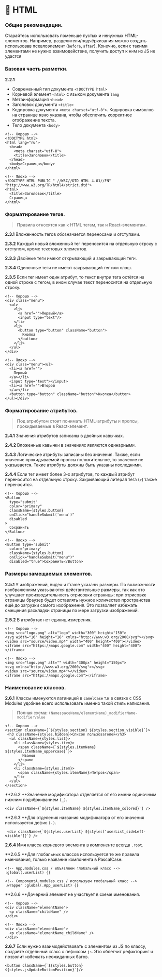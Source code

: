 # 🌳 HTML

### Общие рекомендации.

Старайтесь использовать поменьше пустых и ненужных HTML-элементов. Например, разделители/подчёркивания можно создать использовав псевлоэлемент (`before`, `after`). Конечно, если с такими элементами не нужно взаимодействие, получить доступ к ним из JS не удастся

### Базовая часть разметки.

**2.2.1**

* Современный тип документа `<!DOCTYPE html>`
* Корневой элемент `<html>` с языком документа `lang`
* Метаинформация `<head>`
* Заголовок документа `<title>`
* Кодировка документа `<meta charset="utf-8">`. Кодировка символов на странице явно указана, чтобы обеспечить корректное отображение текста.
* Тело документа `<body>`

```
<!-- Хорошо -->
<!DOCTYPE html>
<html lang="ru">
  <head>
    <meta charset="utf-8">
    <title>Заголовок</title>
  </head>
  <body>Страница</body>
</html>

<!-- Плохо -->
<!DOCTYPE HTML PUBLIC "-//W3C//DTD HTML 4.01//EN" 
"http://www.w3.org/TR/html4/strict.dtd">
<html>
  <title>Заголовок</title>
  Страница
</html>
```

### Форматирование тегов.

> Правила относятся как к HTML тегам, так и React-элементам.

**2.3.1** Вложенность тегов обозначается переносами и отступами.

**2.3.2** Каждый новый вложенный тег переносится на отдельную строку с отступом, кроме текстовых элементов.

**2.3.3** Двойные теги имеют открывающий и закрывающий теги.

**2.3.4** Одиночные теги не имеют закрывающий тег или слэш.

**2.3.5** Если тег имеет один атрибут, то текст внутри тега остётся на одной строке с тегом, в ином случае текст переносится на отдельную строку.

```
<!-- Хорошо -->
<div class="menu">
  <ul>
    <li>
      <a href="">Первый</a>
      <input type="text"/>
    </li>
    <li>
      <button type="button" className="button">
        Кнопка
      </button>
    </li>
  </ul>
</div>

<!-- Плохо -->
<div class="menu"><ul>
  <li><a href="">
    Первый
  </a></li>
  <input type="text"></input>
  <li><a href="">Второй
  </a></li>
  <button type="button" className="button">Кнопка</button>
</ul></div>
```

### Форматирование атрибутов.

> Под атрибутом стоит понимать HTML-атрибуты и пропсы, прокидываемые в React-элемент.

**2.4.1** Значения атрибутов записаны в двойных кавычках.

**2.4.2** Вложенные кавычки в значениях являются одинарными.

**2.4.3** Логические атрибуты записаны без значения. Также, если значение прокидываемой пропсы положительное, то значение не указывается. Такие атрибуты должны быть указаны последними.

**2.4.4** Если тег имеет более 3-х атрибутов, то каждый атрибут переносится на отдельную строку. Закрывающий литерал тега (`>`) также переносится.

```
<!-- Хорошо -->
<Button
  type="submit"
  color="primary"
  className={styles.button}
  onСlick="handleSubmit('menu')"
  disabled
>
  Сохранить
</Button>

<!-- Плохо -->
<Button type='submit'
  color='primary'
  className={styles.button}
  onСlick="handleSubmit("menu")"
  disabled="true">Сохранить</Button>
```

### Размеры замещаемых элементов.

**2.5.1** У изображений, видео и iframe указаны размеры. По возможности изображениям указываются действительные размеры, так как это улучшает производительность отрисовки страницы: при отрисовке страницы браузер будет оставлять нужное количество пространства ещё до загрузки самого изображения. Это позволяет избежать смещения раскладки страницы по мере загрузки изображений.

**2.5.2** В атрибутах нет единиц измерения.

```
<!-- Хорошо -->
<img src="logo.png" alt="logo" width="300" height="150">
<svg width="16" height="16" xmlns="http://www.w3.org/2000/svg"></svg>
<video src="source/video.mp4" width="400" height="400"></video>
<iframe src="https://maps.google.com" width="400" height="400"></iframe>

<!-- Плохо -->
<img src="logo.png" alt="" width="300px" height="150px">
<svg xmlns="http://www.w3.org/2000/svg"></svg>
<video src="source/video.mp4"></video>
<iframe src="https://maps.google.com"></iframe>
```

### Наименование классов.

**2.6.1** Классы именуются латиницей в `camelCase` т.к в связке с CSS Modules удобнее всего использовать именно такой стиль написания.

> Полная схема: `(NamespaceName/elementName)_modifierName-modifierValue`

```
<!-- Хорошо -->
<section className={`${styles.section} ${styles.section_visible}`}>
 <h3 className={styles.hidden}>Список пользователей</h3>
  <ul className={styles.list}>
    <li className={styles.item}>
      <span className={`${styles.itemName} ${styles.itemName_uppercase}`}>
        Иванов
      </span>
    </li>
    <li className={styles.item}>
      <span className={styles.itemName}>Петров</span>
    </li>
  </ul>
</section>
```

**2.6.2  **Значение модификатора отделяется от его имени одиночным нижним подчёркиванием `(_)`.

```
<div className={`${styles.itemName} ${styles.itemName_colored}`} />
```

**2.6.3 **Для отделения названия модификатора от его значения используется дефис `(-)`.

```
 <div className={`${styles.userList} ${styles['userList_sideLeft-visible']}`} />
```

**2.6.4** Имя класса корневого элемента в компоненте всегда `.root`.

**2.6.5 **Для глобальных классов используется те же правила именования, только название компонента в PascalCase.

```
<!-- App.modules.css / объявляем глобальный класс -->
:global(.userList) {}

<!-- ComponentA.modules.css / используем глобальный класс -->
.wrapper :global(.App_userList) {}
```

**2.6.6 **Дочерний элемент не участвует в схеме именования.

```
<!-- Хорошо -->
<div className="elementName">
  <p className="childName" />
</div>

<!-- Плохо -->
<div className="elementName">
  <p className="elementName_childName" />
</div>
```

**2.6.7** Если нужно взаимодействовать с элементом из JS по классу, создайте отдельный класс с пефиксом `js`. Это облегчит рефакторинг и позволит избежать неожиданных багов.

```
<button className={`${styles.button} ${styles.jsUpdateButtonPosition}`}/>
```
